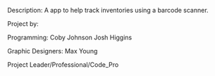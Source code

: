 Description:
A app to help track inventories using a barcode scanner.

Project by:

Programming:
Coby Johnson
Josh Higgins

Graphic Designers:
Max Young

Project Leader/Professional/Code_Pro
